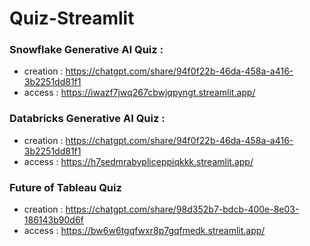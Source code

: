 # Quiz-Streamlit

### Snowflake Generative AI Quiz : 
- creation : https://chatgpt.com/share/94f0f22b-46da-458a-a416-3b2251dd81f1
- access : https://iwazf7jwq267cbwjqpyngt.streamlit.app/

### Databricks Generative AI Quiz : 
- creation : https://chatgpt.com/share/94f0f22b-46da-458a-a416-3b2251dd81f1
- access : https://h7sedmrabypliceppiqkkk.streamlit.app/

### Future of Tableau Quiz 
- creation : https://chatgpt.com/share/98d352b7-bdcb-400e-8e03-186143b90d6f
- access : https://bw6w6tgqfwxr8p7gqfmedk.streamlit.app/
  
